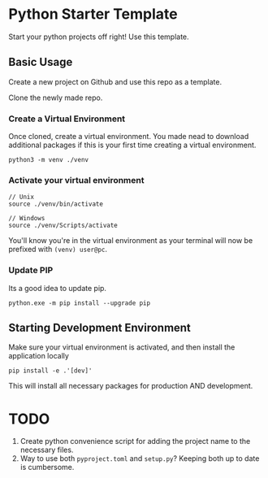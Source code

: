 # Python Starter Template

Start your python projects off right!  Use this template.

## Basic Usage

Create a new project on Github and use this repo as a template.

Clone the newly made repo.


### Create a Virtual Environment
Once cloned, create a virtual environment.  You made nead to download additional packages if this is your first time creating a virtual environment.

```
python3 -m venv ./venv
```

### Activate your virtual environment
```
// Unix
source ./venv/bin/activate

// Windows
source ./venv/Scripts/activate
```
You'll know you're in the virtual environment as your terminal will now be prefixed with `(venv) user@pc`.

### Update PIP
Its a good idea to update pip.
```
python.exe -m pip install --upgrade pip
```

## Starting Development Environment
Make sure your virtual environment is activated, and then install the application locally
```
pip install -e .'[dev]'
```
This will install all necessary packages for production AND development.

# TODO
1. Create python convenience script for adding the project name to the necessary files.
2. Way to use both `pyproject.toml` and `setup.py`?  Keeping both up to date is cumbersome.


